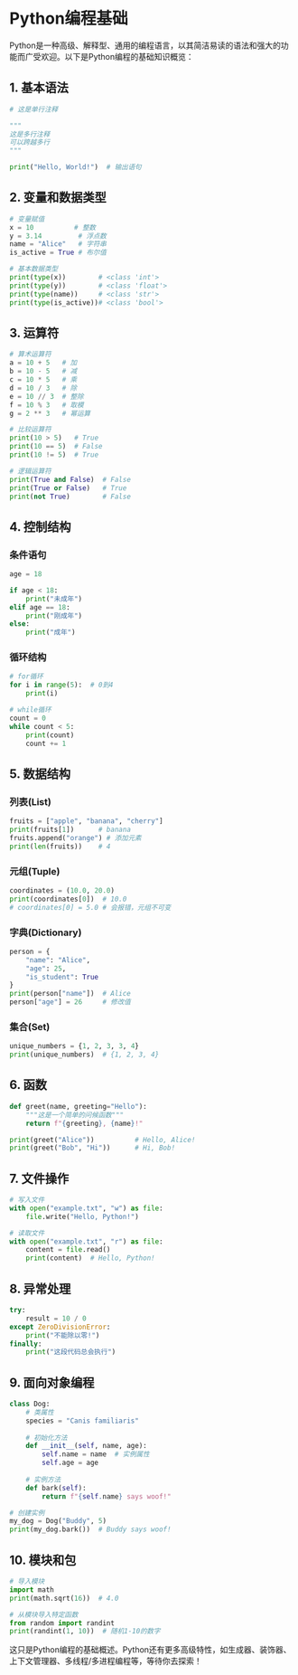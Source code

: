 # Python编程基础

Python是一种高级、解释型、通用的编程语言，以其简洁易读的语法和强大的功能而广受欢迎。以下是Python编程的基础知识概览：

## 1. 基本语法

```python
# 这是单行注释

"""
这是多行注释
可以跨越多行
"""

print("Hello, World!")  # 输出语句
```

## 2. 变量和数据类型

```python
# 变量赋值
x = 10          # 整数
y = 3.14         # 浮点数
name = "Alice"   # 字符串
is_active = True # 布尔值

# 基本数据类型
print(type(x))        # <class 'int'>
print(type(y))        # <class 'float'>
print(type(name))     # <class 'str'>
print(type(is_active))# <class 'bool'>
```

## 3. 运算符

```python
# 算术运算符
a = 10 + 5   # 加
b = 10 - 5   # 减
c = 10 * 5   # 乘
d = 10 / 3   # 除
e = 10 // 3  # 整除
f = 10 % 3   # 取模
g = 2 ** 3   # 幂运算

# 比较运算符
print(10 > 5)   # True
print(10 == 5)  # False
print(10 != 5)  # True

# 逻辑运算符
print(True and False)  # False
print(True or False)   # True
print(not True)        # False
```

## 4. 控制结构

### 条件语句

```python
age = 18

if age < 18:
    print("未成年")
elif age == 18:
    print("刚成年")
else:
    print("成年")
```

### 循环结构

```python
# for循环
for i in range(5):  # 0到4
    print(i)

# while循环
count = 0
while count < 5:
    print(count)
    count += 1
```

## 5. 数据结构

### 列表(List)

```python
fruits = ["apple", "banana", "cherry"]
print(fruits[1])      # banana
fruits.append("orange") # 添加元素
print(len(fruits))    # 4
```

### 元组(Tuple)

```python
coordinates = (10.0, 20.0)
print(coordinates[0])  # 10.0
# coordinates[0] = 5.0 # 会报错，元组不可变
```

### 字典(Dictionary)

```python
person = {
    "name": "Alice",
    "age": 25,
    "is_student": True
}
print(person["name"])  # Alice
person["age"] = 26     # 修改值
```

### 集合(Set)

```python
unique_numbers = {1, 2, 3, 3, 4}
print(unique_numbers)  # {1, 2, 3, 4}
```

## 6. 函数

```python
def greet(name, greeting="Hello"):
    """这是一个简单的问候函数"""
    return f"{greeting}, {name}!"

print(greet("Alice"))          # Hello, Alice!
print(greet("Bob", "Hi"))      # Hi, Bob!
```

## 7. 文件操作

```python
# 写入文件
with open("example.txt", "w") as file:
    file.write("Hello, Python!")

# 读取文件
with open("example.txt", "r") as file:
    content = file.read()
    print(content)  # Hello, Python!
```

## 8. 异常处理

```python
try:
    result = 10 / 0
except ZeroDivisionError:
    print("不能除以零!")
finally:
    print("这段代码总会执行")
```

## 9. 面向对象编程

```python
class Dog:
    # 类属性
    species = "Canis familiaris"
    
    # 初始化方法
    def __init__(self, name, age):
        self.name = name  # 实例属性
        self.age = age
    
    # 实例方法
    def bark(self):
        return f"{self.name} says woof!"

# 创建实例
my_dog = Dog("Buddy", 5)
print(my_dog.bark())  # Buddy says woof!
```

## 10. 模块和包

```python
# 导入模块
import math
print(math.sqrt(16))  # 4.0

# 从模块导入特定函数
from random import randint
print(randint(1, 10))  # 随机1-10的数字
```

这只是Python编程的基础概述。Python还有更多高级特性，如生成器、装饰器、上下文管理器、多线程/多进程编程等，等待你去探索！